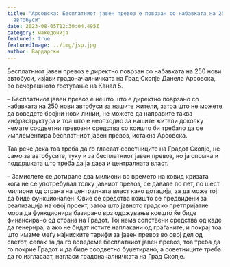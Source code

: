 ```yaml
---
title: "Арсовска: Бесплатниот јавен превоз е поврзан со набавката на 250 нови
  автобуси"
date: 2023-08-05T12:30:04.495Z
category: македонија
featured: true
featuredImage: ../img/jsp.jpg
author: Вардарски
---
```

<!--StartFragment-->

Бесплатниот јавен превоз е директно поврзан со набавката на 250 нови автобуси, изјави градоначалничката на Град Скопје Данела Арсовска, во вечерашното гостување на Канал 5.

– Бесплатниот јавен превоз е нешто што е директно поврзано со набавката на 250 нови автобуси за нашите жители, затоа што не можете да воведете бројни нови линии, не можете да направите таква инфраструктура и тоа што е неопходно за нашите жители доколку немате соодветни превозни средства со коишто би требало да се имплементира бесплатниот јавен превоз, истакна Арсовска.

Таа рече дека тоа треба да го гласаат советниците на Градот Скопје, не само за автобусите, туку и за бесплатниот јавен превоз, но ја спомна и поддршката што треба да ја дава и централната власт.

– Замислете се дотирале два милиони во времето на ковид кризата кога не се употребувал толку јавниот превоз, се давале по пет, по шест милиони од страна на централната власт како дотација, за да може тој да биде функционален. Овие се средства коишто се предвидени за реализација на овој проект, затоа што јавното градско претпријатие мора да функционира базирано врз одржување коешто ќе биде финансирано од страна на Градот. Тој нема сопствени средства од каде да генерира, а ако не бидат истите наплаќани од граѓаните, и покрај тоа што имаме меѓу најниските тарифи за јавен превоз во овој дел од светот, сепак за да го воведеме бесплатниот јавен превоз, тоа треба да го покрие Градот и да биде соодветно буџетирано, а советниците треба да го изгласаат, нагласи градоначалничката на Град Скопје.

<!--EndFragment-->